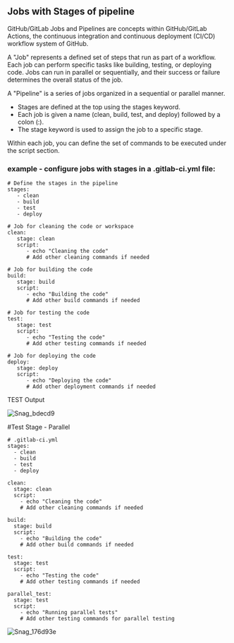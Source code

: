 ## Jobs with Stages of pipeline

GitHub/GitLab Jobs and Pipelines are concepts within GitHub/GitLab Actions, the continuous integration and continuous deployment (CI/CD) workflow system of GitHub.

A "Job" represents a defined set of steps that run as part of a workflow. Each job can perform specific tasks like building, testing, or deploying code. Jobs can run in parallel or sequentially, and their success or failure determines the overall status of the job.

A "Pipeline" is a series of jobs organized in a sequential or parallel manner.

- Stages are defined at the top using the stages keyword. 
- Each job is given a name (clean, build, test, and deploy) followed by a colon (:).
- The stage keyword is used to assign the job to a specific stage.

Within each job, you can define the set of commands to be executed under the script section. 

### example - configure jobs with stages in a .gitlab-ci.yml file:
```
# Define the stages in the pipeline
stages:
   - clean
   - build
   - test
   - deploy

# Job for cleaning the code or workspace
clean:
   stage: clean
   script:
      - echo "Cleaning the code"
      # Add other cleaning commands if needed

# Job for building the code
build:
   stage: build
   script:
      - echo "Building the code"
      # Add other build commands if needed

# Job for testing the code
test:
   stage: test
   script:
      - echo "Testing the code"
      # Add other testing commands if needed

# Job for deploying the code
deploy:
   stage: deploy
   script:
      - echo "Deploying the code"
      # Add other deployment commands if needed
```

TEST Output

![Snag_bdecd9](https://github.com/asiandevs/gitlab_cicd/assets/37457408/bdce157f-d180-43ab-9fd3-ca18905b8519)

#Test Stage - Parallel
```
# .gitlab-ci.yml
stages:
  - clean
  - build
  - test
  - deploy

clean:
  stage: clean
  script:
    - echo "Cleaning the code"
    # Add other cleaning commands if needed

build:
  stage: build
  script:
    - echo "Building the code"
    # Add other build commands if needed

test:
  stage: test
  script:
    - echo "Testing the code"
    # Add other testing commands if needed

parallel_test:
  stage: test
  script:
    - echo "Running parallel tests"
    # Add other testing commands for parallel testing
```

![Snag_176d93e](https://github.com/asiandevs/gitlab_cicd/assets/37457408/8af58977-1b04-4b23-bb26-108388b57d2f)



